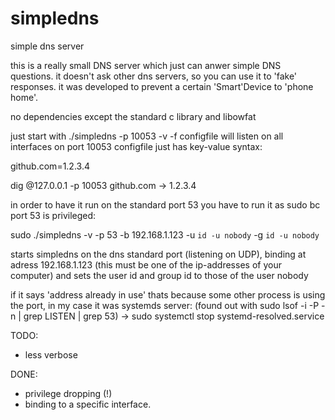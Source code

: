 # simpledns
simple dns server

this is a really small DNS server which just can anwer simple DNS questions. it doesn't ask other dns servers, so you can use it to 'fake' responses.
it was developed to prevent a certain 'Smart'Device to 'phone home'.

no dependencies except the standard c library and libowfat

just start with ./simpledns -p 10053 -v -f configfile
will listen on all interfaces on port 10053
configfile just has key-value syntax:

github.com=1.2.3.4

dig @127.0.0.1 -p 10053 github.com -> 1.2.3.4

in order to have it run on the standard port 53 you have to run it as sudo bc port 53 is privileged:

sudo ./simpledns -v -p 53 -b 192.168.1.123 -u `id -u nobody` -g `id -u nobody`

starts simpledns on the dns standard port (listening on UDP), binding at adress 192.168.1.123 (this must be one of the ip-addresses of your computer) and sets the user id and group id to those of the user nobody

if it says 'address already in use' thats because some other process is using the port, in my case it was systemds server:
(found out with sudo lsof -i -P -n  | grep LISTEN | grep 53)
->  sudo systemctl stop systemd-resolved.service

TODO:
* less verbose

DONE:
* privilege dropping (!)
* binding to a specific interface.


